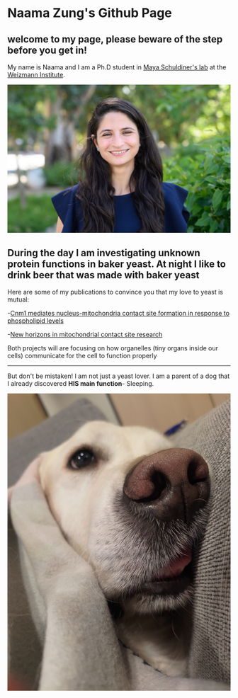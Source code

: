 # Naama Zung's Github Page
## welcome to my page, please beware of the step before you get in!

My name is Naama and I am a Ph.D student in [Maya Schuldiner's lab](https://mayaschuldiner.wixsite.com/schuldinerlab) 
at the [Weizmann Institute](https://www.weizmann.ac.il/pages/). 

![Naama](Images/Naama.jpg)

During the day I am investigating unknown protein functions in baker yeast. 
At night I like to drink beer that was made with baker yeast 
---
Here are some of my publications to convince you that my love to yeast is mutual:

-[Cnm1 mediates nucleus-mitochondria contact site formation in response to phospholipid levels](https://pubmed.ncbi.nlm.nih.gov/34694322/)

-[New horizons in mitochondrial contact site research](https://pubmed.ncbi.nlm.nih.gov/32324151/)

Both projects will are focusing on how organelles (tiny organs inside our cells) communicate for the cell to function properly

---

But don't be mistaken! I am not just a yeast lover.
I am a parent of a dog that I already discovered **HIS main function**- Sleeping.

![Loki](Images/Loki.jpg)

